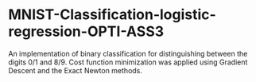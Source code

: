 # MNIST-Classification-logistic-regression-OPTI-ASS3
An implementation of binary classification for distinguishing between the digits 0/1 and 8/9. Cost function minimization was applied using Gradient Descent and the Exact Newton methods.
